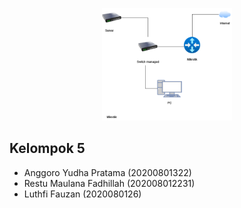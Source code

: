 <p align="center">
  <img src="VLAN Topology.png" alt="Konva logo" height="180" />
</p>

## Kelompok 5
- Anggoro Yudha Pratama (20200801322)
- Restu Maulana Fadhillah (202008012231)
- Luthfi Fauzan (2020080126)
